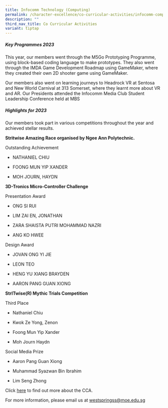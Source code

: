 ```yaml
---
title: Infocomm Technology (Computing)
permalink: /character-excellence/co-curricular-activities/infocomm-computing/
description: ""
third_nav_title: Co Curricular Activities
variant: tiptap
---
```

<h5><strong>Key Programmes 2023</strong></h5><p>This year, our members went through the M5Go Prototyping Programme, using block-based coding language to make prototypes. They also went through the IMDA Game Development Roadmap using GameMaker, where they created their own 2D shooter game using GameMaker.</p><p>Our members also went on learning journeys to Headrock VR at Sentosa and New World Carnival at 313 Somerset, where they learnt more about VR and AR. Our Presidents attended the Infocomm Media Club Student Leadership Conference held at MBS</p><h5><strong>Highlights for 2023</strong></h5><p>Our members took part in various competitions throughout the year and achieved stellar results.</p><p><strong>Stritwise Amazing Race organised by Ngee Ann Polytechnic.</strong></p><p>Outstanding Achievement</p><ul data-tight="true" class="tight"><li><p>NATHANIEL CHIU</p></li><li><p>FOONG MUN YIP XANDER</p></li><li><p>MOH JOURN, HAYDN</p></li></ul><p><strong>3D-Tronics Micro-Controller Challenge</strong></p><p>Presentation Award</p><ul data-tight="true" class="tight"><li><p>ONG SI RUI</p></li><li><p>LIM ZAI EN, JONATHAN</p></li><li><p>ZARA SHAISTA PUTRI MOHAMMAD NAZRI</p></li><li><p>ANG KO HWEE</p></li></ul><p>Design Award</p><ul data-tight="true" class="tight"><li><p>JOVAN ONG YI JIE</p></li><li><p>LEON TEO</p></li><li><p>HENG YU XIANG BRAYDEN</p></li><li><p>AARON PANG GUAN XIONG</p></li></ul><p><strong>StrITwise(R) Mythic Trials Competition</strong></p><p>Third Place</p><ul data-tight="true" class="tight"><li><p>Nathaniel Chiu</p></li><li><p>Kwok Ze Yong, Zenon</p></li><li><p>Foong Mun Yip Xander</p></li><li><p>Moh Journ Haydn</p></li></ul><p>Social Media Prize</p><ul data-tight="true" class="tight"><li><p>Aaron Pang Guan Xiong</p></li><li><p>Muhammad Syazwan Bin Ibrahim</p></li><li><p>Lim Seng Zhong</p></li></ul><p>Click <a href="https://youtu.be/EmjpAHXfMMQ" rel="noopener noreferrer nofollow" target="_blank">here</a> to find out more about the CCA.</p><p>For more information, please email us at&nbsp;<a href="westspringss@moe.edu.sg" rel="noopener noreferrer nofollow" target="_blank">westspringss@moe.edu.sg</a></p>